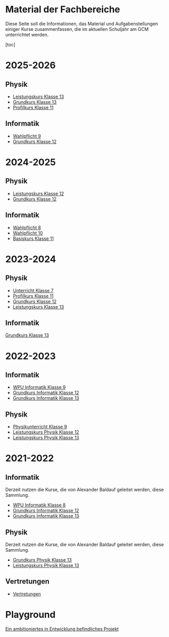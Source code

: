 Material der Fachbereiche
=========================

Diese Seite soll die Informationen, das Material und Aufgabenstellungen einiger Kurse zusammenfassen, die im aktuellen Schuljahr am GCM unterrichtet werden.

[toc]

# 2025-2026

## Physik

* [Leistungskurs Klasse 13](2026/physik/lk13/)
* [Grundkurs Klasse 13](2026/physik/gk13/)
* [Profilkurs Klasse 11](2026/physik/pk11/)

## Informatik

* [Wahlpflicht 9](2026/informatik/wpu9/)
* [Grundkurs Klasse 12](2026/informatik/gk12/)

# 2024-2025

## Physik

* [Leistungskurs Klasse 12](2025/physik/lk12/)
* [Grundkurs Klasse 12](2025/physik/gk12/)

## Informatik

* [Wahlpflicht 8](2025/informatik/wpu8/)
* [Wahlpflicht 10](2025/informatik/wpu10/)
* [Basiskurs Klasse 11](2025/informatik/bk11/)


# 2023-2024

## Physik

* [Unterricht Klasse 7](2024/physik/7/)
* [Profilkurs Klasse 11](2024/physik/pk11/)
* [Grundkurs Klasse 12](2024/physik/gk12/)
* [Leistungskurs Klasse 13](2024/physik/lk13/)

## Informatik

[Grundkurs Klasse 13](2024/informatik/gk13/)

# 2022-2023

## Informatik

* [WPU Informatik Klasse 9](2023/informatik/wpu9/)
* [Grundkurs Informatik Klasse 12](2023/informatik/gk12/)
* [Grundkurs Informatik Klasse 13](2023/informatik/gk13/)

## Physik

* [Physikunterricht Klasse 9](2023/physik/ph9/)
* [Leistungskurs Physik Klasse 12](2023/physik/lk12/)
* [Leistungskurs Physik Klasse 13](2023/physik/lk13/)

# 2021-2022

## Informatik

Derzeit nutzen die Kurse, die von Alexander Baldauf geleitet werden, diese Sammlung.

* [WPU Informatik Klasse 8](2022/informatik/wpu8/)
* [Grundkurs Informatik Klasse 12](2022/informatik/gk12/)
* [Grundkurs Informatik Klasse 13](2022/informatik/gk13/)

## Physik

Derzeit nutzen die Kurse, die von Alexander Baldauf geleitet werden, diese Sammlung.

* [Grundkurs Physik Klasse 13](2022/physik/gk13/)
* [Leistungskurs Physik Klasse 13](2022/physik/lk13/)

## Vertretungen

* [Vertretungen](2022/vertretungen/)


# Playground

[Ein ambitioniertes in Entwicklung befindliches Projekt](https://gruener-campus-malchow.github.io/fbi/playground.html)
